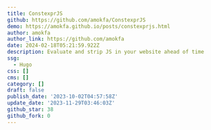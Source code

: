 ```yaml
---
title: ConstexprJS
github: https://github.com/amokfa/ConstexprJS
demo: https://amokfa.github.io/posts/constexprjs.html
author: amokfa
author_link: https://github.com/amokfa
date: 2024-02-18T05:21:59.922Z
description: Evaluate and strip JS in your website ahead of time
ssg:
  - Hugo
css: []
cms: []
category: []
draft: false
publish_date: '2023-10-02T04:57:58Z'
update_date: '2023-11-29T03:46:03Z'
github_star: 38
github_fork: 0
---
```

